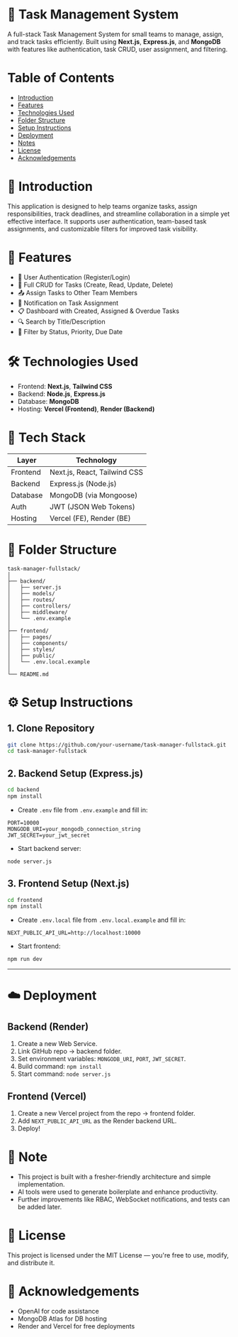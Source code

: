 
# 📝 Task Management System

A full-stack Task Management System for small teams to manage, assign, and track tasks efficiently. Built using **Next.js**, **Express.js**, and **MongoDB** with features like authentication, task CRUD, user assignment, and filtering.


# Table of Contents
- [Introduction](#introduction)
- [Features](#features)
- [Technologies Used](#technologies-used)
- [Folder Structure](#folder-structure)
- [Setup Instructions](#setup-instructions)
- [Deployment](#deployment)
- [Notes](#notes)
- [License](#license)
- [Acknowledgements](aAcknowledgements)

# 📌 Introduction

This application is designed to help teams organize tasks, assign responsibilities, track deadlines, and streamline collaboration in a simple yet effective interface. It supports user authentication, team-based task assignments, and customizable filters for improved task visibility.


# 🚀 Features

- 🔐 User Authentication (Register/Login)
- 🧾 Full CRUD for Tasks (Create, Read, Update, Delete)
- 📤 Assign Tasks to Other Team Members
- 🔔 Notification on Task Assignment
- 📋 Dashboard with Created, Assigned & Overdue Tasks
- 🔍 Search by Title/Description
- 🧰 Filter by Status, Priority, Due Date


# 🛠️ Technologies Used

- Frontend: **Next.js**, **Tailwind CSS**
- Backend: **Node.js**, **Express.js**
- Database: **MongoDB**
- Hosting: **Vercel (Frontend)**, **Render (Backend)**


# 🧱 Tech Stack

| Layer      | Technology       |
|------------|------------------|
| Frontend   | Next.js, React, Tailwind CSS |
| Backend    | Express.js (Node.js) |
| Database   | MongoDB (via Mongoose) |
| Auth       | JWT (JSON Web Tokens) |
| Hosting    | Vercel (FE), Render (BE) |


# 📁 Folder Structure

```
task-manager-fullstack/
│
├── backend/
│   ├── server.js
│   ├── models/
│   ├── routes/
│   ├── controllers/
│   ├── middleware/
│   └── .env.example
│
├── frontend/
│   ├── pages/
│   ├── components/
│   ├── styles/
│   ├── public/
│   └── .env.local.example
│
└── README.md
```


# ⚙️ Setup Instructions

## 1. Clone Repository

```bash
git clone https://github.com/your-username/task-manager-fullstack.git
cd task-manager-fullstack
```

## 2. Backend Setup (Express.js)

```bash
cd backend
npm install
```

* Create `.env` file from `.env.example` and fill in:

```env
PORT=10000
MONGODB_URI=your_mongodb_connection_string
JWT_SECRET=your_jwt_secret
```

* Start backend server:

```bash
node server.js
```

## 3. Frontend Setup (Next.js)

```bash
cd frontend
npm install
```

* Create `.env.local` file from `.env.local.example` and fill in:

```env
NEXT_PUBLIC_API_URL=http://localhost:10000
```

* Start frontend:

```bash
npm run dev
```

---

# ☁️ Deployment

## Backend (Render)

1. Create a new Web Service.
2. Link GitHub repo → backend folder.
3. Set environment variables: `MONGODB_URI`, `PORT`, `JWT_SECRET`.
4. Build command: `npm install`
5. Start command: `node server.js`

## Frontend (Vercel)

1. Create a new Vercel project from the repo → frontend folder.
2. Add `NEXT_PUBLIC_API_URL` as the Render backend URL.
3. Deploy!


# 📝 Note

* This project is built with a fresher-friendly architecture and simple implementation.
* AI tools were used to generate boilerplate and enhance productivity.
* Further improvements like RBAC, WebSocket notifications, and tests can be added later.


# 🧾 License

This project is licensed under the MIT License — you're free to use, modify, and distribute it.


# 🙌 Acknowledgements

* OpenAI for code assistance
* MongoDB Atlas for DB hosting
* Render and Vercel for free deployments
